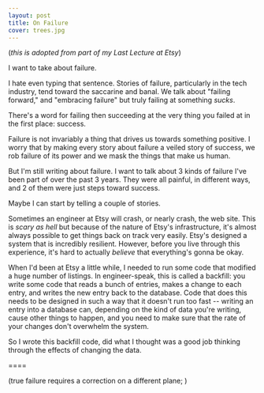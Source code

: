 ```yaml
---
layout: post
title: On Failure
cover: trees.jpg
---
```


(_this is adopted from part of my Last Lecture at Etsy_)

I want to take about failure.

I hate even typing that sentence. Stories of failure, particularly in the tech industry, tend toward the saccarine and banal. We talk about "failing forward," and "embracing failure" but truly failing at something *sucks*. 

There's a word for failing then succeeding at the very thing you failed at in the first place: success. 

Failure is not invariably a thing that drives us towards something positive. I worry that by making every story about failure a veiled story of success, we rob failure of its power and we mask the things that make us human.

But I'm still writing about failure. I want to talk about 3 kinds of failure I've been part of over the past 3 years. They were all painful, in different ways, and 2 of them were just steps toward success.

Maybe I can start by telling a couple of stories.

Sometimes an engineer at Etsy will crash, or nearly crash, the web site. This is _scary as hell_ but because of the nature of Etsy's infrastructure, it's almost always possible to get things back on track very easily. Etsy's designed a system that is incredibly resilient. However, before you live through this experience, it's hard to actually _believe_ that everything's gonna be okay.

When I'd been at Etsy a little while, I needed to run some code that modified a huge number of listings. In engineer-speak, this is called a backfill: you write some code that reads a bunch of entries, makes a change to each entry, and writes the new entry back to the database. Code that does this needs to be designed in such a way that it doesn't run too fast -- writing an entry into a database can, depending on the kind of data you're writing, cause other things to happen, and you need to make sure that the rate of your changes don't overwhelm the system.

So I wrote this backfill code, did what I thought was a good job thinking through the effects of changing the data.

====

(true failure requires a correction on a different plane; )